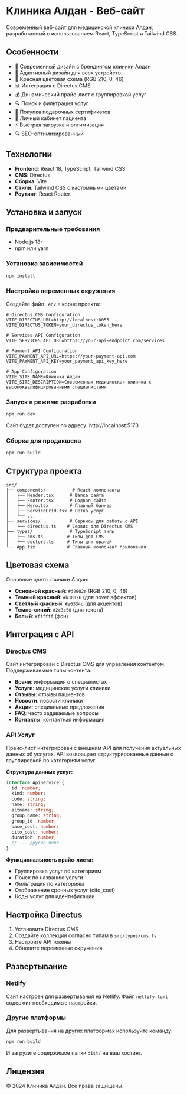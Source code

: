 # Клиника Алдан - Веб-сайт

Современный веб-сайт для медицинской клиники Алдан, разработанный с использованием React, TypeScript и Tailwind CSS.

## Особенности

- 🏥 Современный дизайн с брендингом клиники Алдан
- 📱 Адаптивный дизайн для всех устройств
- 🎨 Красная цветовая схема (RGB 210, 0, 46)
- 📊 Интеграция с Directus CMS
- 💰 Динамический прайс-лист с группировкой услуг
- 🔍 Поиск и фильтрация услуг
- 🎁 Покупка подарочных сертификатов
- 👤 Личный кабинет пациента
- ⚡ Быстрая загрузка и оптимизация
- 🔍 SEO-оптимизированный

## Технологии

- **Frontend**: React 18, TypeScript, Tailwind CSS
- **CMS**: Directus
- **Сборка**: Vite
- **Стили**: Tailwind CSS с кастомными цветами
- **Роутинг**: React Router

## Установка и запуск

### Предварительные требования

- Node.js 18+ 
- npm или yarn

### Установка зависимостей

```bash
npm install
```

### Настройка переменных окружения

Создайте файл `.env` в корне проекта:

```env
# Directus CMS Configuration
VITE_DIRECTUS_URL=http://localhost:8055
VITE_DIRECTUS_TOKEN=your_directus_token_here

# Services API Configuration
VITE_SERVICES_API_URL=https://your-api-endpoint.com/services

# Payment API Configuration
VITE_PAYMENT_API_URL=https://your-payment-api.com
VITE_PAYMENT_API_KEY=your_payment_api_key_here

# App Configuration
VITE_SITE_NAME=Клиника Алдан
VITE_SITE_DESCRIPTION=Современная медицинская клиника с высококвалифицированными специалистами
```

### Запуск в режиме разработки

```bash
npm run dev
```

Сайт будет доступен по адресу: http://localhost:5173

### Сборка для продакшена

```bash
npm run build
```

## Структура проекта

```
src/
├── components/          # React компоненты
│   ├── Header.tsx      # Шапка сайта
│   ├── Footer.tsx      # Подвал сайта
│   ├── Hero.tsx        # Главный баннер
│   ├── ServiceGrid.tsx # Сетка услуг
│   └── ...
├── services/           # Сервисы для работы с API
│   └── directus.ts    # Сервис для Directus CMS
├── types/              # TypeScript типы
│   ├── cms.ts         # Типы для CMS
│   └── doctors.ts     # Типы для врачей
└── App.tsx            # Главный компонент приложения
```

## Цветовая схема

Основные цвета клиники Алдан:

- **Основной красный**: `#d2002e` (RGB 210, 0, 46)
- **Темный красный**: `#b30026` (для hover эффектов)
- **Светлый красный**: `#e6334d` (для акцентов)
- **Темно-синий**: `#2c3e50` (для текста)
- **Белый**: `#ffffff` (фон)

## Интеграция с API

### Directus CMS

Сайт интегрирован с Directus CMS для управления контентом. Поддерживаемые типы контента:

- **Врачи**: информация о специалистах
- **Услуги**: медицинские услуги клиники
- **Отзывы**: отзывы пациентов
- **Новости**: новости клиники
- **Акции**: специальные предложения
- **FAQ**: часто задаваемые вопросы
- **Контакты**: контактная информация

### API Услуг

Прайс-лист интегрирован с внешним API для получения актуальных данных об услугах. API возвращает структурированные данные с группировкой по категориям услуг.

**Структура данных услуг:**
```typescript
interface ApiService {
  id: number;
  kind: number;
  code: string;
  name: string;
  altname: string;
  group_name: string;
  group_id: number;
  base_cost: number;
  cito_cost: number;
  duration: number;
  // ... другие поля
}
```

**Функциональность прайс-листа:**
- Группировка услуг по категориям
- Поиск по названию услуги
- Фильтрация по категориям
- Отображение срочных услуг (cito_cost)
- Коды услуг для идентификации

## Настройка Directus

1. Установите Directus CMS
2. Создайте коллекции согласно типам в `src/types/cms.ts`
3. Настройте API токены
4. Обновите переменные окружения

## Развертывание

### Netlify

Сайт настроен для развертывания на Netlify. Файл `netlify.toml` содержит необходимые настройки.

### Другие платформы

Для развертывания на других платформах используйте команду:

```bash
npm run build
```

И загрузите содержимое папки `dist/` на ваш хостинг.

## Лицензия

© 2024 Клиника Алдан. Все права защищены.
